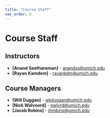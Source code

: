 ```yaml
---
title: "Course Staff"
nav_order: 6
---
```

# Course Staff
## Instructors
- **[Anand Seetharaman]** - anandss@umich.edu
- **[Rayan Kamdem]** - rayankdm@umich.edu

## Course Managers
- **[Will Duggan]** - wkduggan@umich.edu
- **[Nick Walvoord]** - nwlvrd@umich.edu
- **[Jacob Robins]** - jhrobins@umich.edu
